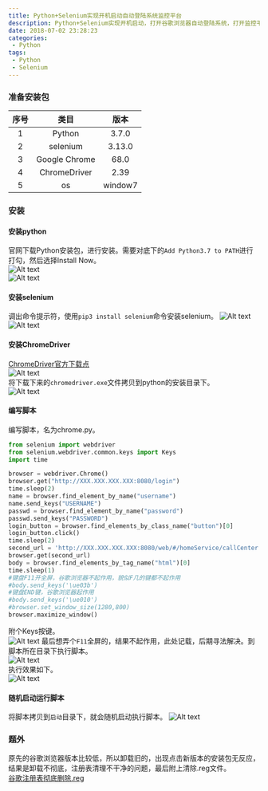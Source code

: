 ```yaml
---
title: Python+Selenium实现开机启动自动登陆系统监控平台
description: Python+Selenium实现开机启动，打开谷歌浏览器自动登陆系统，打开监控平台。
date: 2018-07-02 23:28:23
categories:
 - Python  
tags:
 - Python
 - Selenium
---  
```

### 准备安装包  

序号 | 类目 | 版本  
:-: | :-: | :-:   
1 | Python | 3.7.0  
2 | selenium | 3.13.0  
3 | Google Chrome | 68.0  
4 | ChromeDriver | 2.39  
5 | os | window7  
  
### 安装  
#### 安装python
官网下载Python安装包，进行安装。需要对底下的```Add Python3.7 to PATH```进行打勾，然后选择Install Now。  
![Alt text](http://p92ijvt1x.bkt.clouddn.com/selenium_002.png "安装Python3.7")   
![Alt text](http://p92ijvt1x.bkt.clouddn.com/selenium_003.png "安装Python3.7完成")  
#### 安装selenium  
调出命令提示符，使用```pip3 install selenium```命令安装selenium。 
![Alt text](http://p92ijvt1x.bkt.clouddn.com/selenium_004.png "安装selenium")  
![Alt text](http://p92ijvt1x.bkt.clouddn.com/selenium_005.png "安装selenium完成")  
#### 安装ChromeDriver  
[ChromeDriver官方下载点](https://sites.google.com/a/chromium.org/chromedriver/downloads)  
![Alt text](http://p92ijvt1x.bkt.clouddn.com/selenium_101.png "选择浏览器对应的webdriver")  
将下载下来的```chromedriver.exe```文件拷贝到python的安装目录下。  
![Alt text](http://p92ijvt1x.bkt.clouddn.com/selenium_006.png "拷贝到python的安装目录")
#### 编写脚本  
编写脚本，名为chrome.py。  
```python  
from selenium import webdriver
from selenium.webdriver.common.keys import Keys
import time

browser = webdriver.Chrome()
browser.get("http://XXX.XXX.XXX.XXX:8080/login")
time.sleep(2)
name = browser.find_element_by_name("username")
name.send_keys("USERNAME")
passwd = browser.find_element_by_name("password")
passwd.send_keys("PASSWORD")
login_button = browser.find_elements_by_class_name("button")[0]
login_button.click()
time.sleep(2)
second_url = 'http://XXX.XXX.XXX.XXX:8080/web/#/homeService/callCenter'
browser.get(second_url)
body = browser.find_elements_by_tag_name("html")[0]
time.sleep(1)
#键盘F11开全屏，谷歌浏览器不起作用，貌似F几的键都不起作用
#body.send_keys('\ue03b')
#键盘END键，谷歌浏览器起作用
#body.send_keys('\ue010')
#browser.set_window_size(1280,800)
browser.maximize_window()  
```  
附个Keys按键。  
![Alt text](http://p92ijvt1x.bkt.clouddn.com/selenium_008.png "Keys按键一览")
最后想弄个```F11```全屏的，结果不起作用，此处记载，后期寻法解决。到脚本所在目录下执行脚本。  
![Alt text](http://p92ijvt1x.bkt.clouddn.com/selenium_007.png "执行脚本")  
执行效果如下。  
![Alt text](http://p92ijvt1x.bkt.clouddn.com/IMG_3195.GIF "自动化效果")  
#### 随机启动运行脚本  
将脚本拷贝到```启动```目录下，就会随机启动执行脚本。
![Alt text](http://p92ijvt1x.bkt.clouddn.com/selenium_009.png "脚本放置到启动目录")  
### 题外  
原先的谷歌浏览器版本比较低，所以卸载旧的，出现点击新版本的安装包无反应，结果是卸载不彻底，注册表清理不干净的问题，最后附上清除.reg文件。  
[谷歌注册表彻底删除.reg](http://p92ijvt1x.bkt.clouddn.com/%E8%B0%B7%E6%AD%8C%E6%B3%A8%E5%86%8C%E8%A1%A8%E5%BD%BB%E5%BA%95%E5%88%A0%E9%99%A4.reg)  

